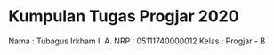 # **Kumpulan Tugas Progjar 2020**
Nama : Tubagus Irkham I. A.
NRP : 05111740000012
Kelas : Progjar - B

